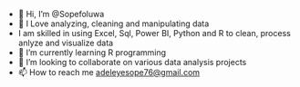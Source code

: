 - 👋 Hi, I’m @Sopefoluwa
- 👀 I Love analyzing, cleaning and manipulating data 
- I am skilled in using Excel, Sql, Power BI, Python and R  to clean, process anlyze and visualize data  
- 🌱 I’m currently learning R programming 
- 💞️ I’m looking to collaborate on various data analysis projects
- 📫 How to reach me adeleyesope76@gmail.com

<!---
Sopefoluwa/Sopefoluwa is a ✨ special ✨ repository because its `README.md` (this file) appears on your GitHub profile.
You can click the Preview link to take a look at your changes.
--->
